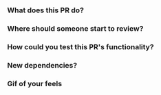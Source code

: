 ### What does this PR do?

### Where should someone start to review?

### How could you test this PR's functionality?

### New dependencies?

### Gif of your feels
